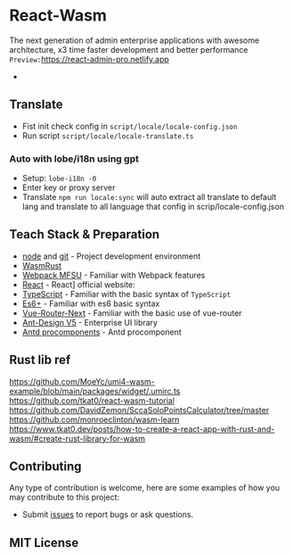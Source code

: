 
# React-Wasm

The next generation of admin enterprise applications with awesome architecture, x3 time faster development and better performance `Preview:`<https://react-admin-pro.netlify.app>

-

## Translate

- Fist init check config in `script/locale/locale-config.json`
- Run script `script/locale/locale-translate.ts`

### Auto with lobe/i18n using gpt

- Setup: `lobe-i18n -0`
- Enter key or proxy server
- Translate `npm run locale:sync` will auto extract all translate to default lang and translate to all language that config in scrip/locale-config.json

## Teach Stack & Preparation

- [node](http://nodejs.org/) and [git](https://git-scm.com/) - Project development environment
- [WasmRust](https://github.com/rustwasm/wasm-bindgen)
- [Webpack MFSU](https://umijs.org/blog/mfsu-faster-than-vite) - Familiar with Webpack features
- [React](https://reactjs.org) - React] official website:
- [TypeScript](https://www.typescriptlang.org/) - Familiar with the basic syntax of `TypeScript`
- [Es6+](http://es6.ruanyifeng.com/) - Familiar with es6 basic syntax
- [Vue-Router-Next](https://next.router.vuejs.org/) - Familiar with the basic use of vue-router
- [Ant-Design V5](https://ant.design) - Enterprise UI library
- [Antd procomponents](https://procomponents.ant.design/) - Antd procomponent

## Rust lib ref

<https://github.com/MoeYc/umi4-wasm-example/blob/main/packages/widget/.umirc.ts>
<https://github.com/tkat0/react-wasm-tutorial>
<https://github.com/DavidZemon/SccaSoloPointsCalculator/tree/master>
<https://github.com/monroeclinton/wasm-learn>
 <https://www.tkat0.dev/posts/how-to-create-a-react-app-with-rust-and-wasm/#create-rust-library-for-wasm>

## Contributing

Any type of contribution is welcome, here are some examples of how you may contribute to this project:

- Submit [issues](https://github.com/next-dev-team/react-next-admin/issues) to report bugs or ask questions.

## MIT License
